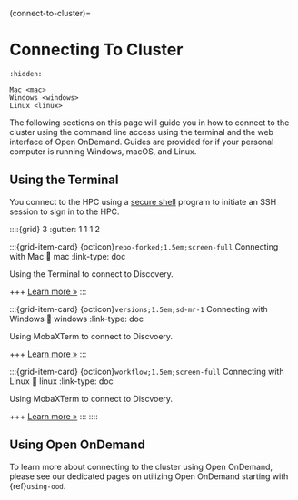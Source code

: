 (connect-to-cluster)=
# Connecting To Cluster
```{toctree}
:hidden:

Mac <mac>
Windows <windows>
Linux <linux>
```

The following sections on this page will guide you in how to connect to the cluster using the command line access using the terminal and the web interface of Open OnDemand. Guides are provided for if your personal computer is running Windows, macOS, and Linux.


## Using the Terminal
You connect to the HPC using a [secure shell] program to initiate an SSH session to
sign in to the HPC.

::::{grid} 3
:gutter: 1 1 1 2

:::{grid-item-card} {octicon}`repo-forked;1.5em;screen-full` Connecting with Mac
:link: mac
:link-type: doc

Using the Terminal to connect to Discovery.

+++
[Learn more »](mac)
:::

:::{grid-item-card} {octicon}`versions;1.5em;sd-mr-1` Connecting with Windows
:link: windows
:link-type: doc

Using MobaXTerm to connect to Discvoery.

+++
[Learn more »](windows)
:::

:::{grid-item-card} {octicon}`workflow;1.5em;screen-full` Connecting with Linux
:link: linux
:link-type: doc

Using MobaXTerm to connect to Discvoery.

+++
[Learn more »](linux)
:::
::::

## Using Open OnDemand
To learn more about connecting to the cluster using Open OnDemand, please see our dedicated pages on utilizing Open OnDemand starting with {ref}`using-ood`.

[secure shell]: https://www.ssh.com/ssh/protocol/
